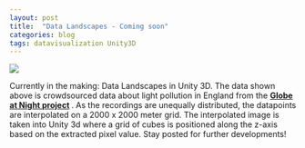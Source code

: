 ```yaml
---
layout: post
title:  "Data Landscapes - Coming soon"
categories: blog 
tags: datavisualization Unity3D
---
```



<img style="float: center;" src="https://raw.githubusercontent.com/melanieimfeld/melanieimfeld.github.io/master/assets/dataLandscapes2.png">

Currently in the making: Data Landscapes in Unity 3D. The data shown above is crowdsourced data about light pollution in England from the <b> <a href="https://www.globeatnight.org/" >Globe at Night project</a> </b>. As the recordings are unequally distributed, the datapoints are interpolated on a 2000 x 2000 meter grid. The interpolated image is taken into Unity 3d where a grid of cubes is positioned along the z-axis based on the extracted pixel value.
Stay posted for further developments!

